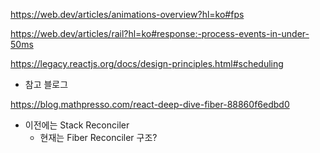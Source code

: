 https://web.dev/articles/animations-overview?hl=ko#fps

https://web.dev/articles/rail?hl=ko#response:-process-events-in-under-50ms

https://legacy.reactjs.org/docs/design-principles.html#scheduling

- 참고 블로그

https://blog.mathpresso.com/react-deep-dive-fiber-88860f6edbd0

- 이전에는 Stack Reconciler
  - 현재는 Fiber Reconciler 구조?
